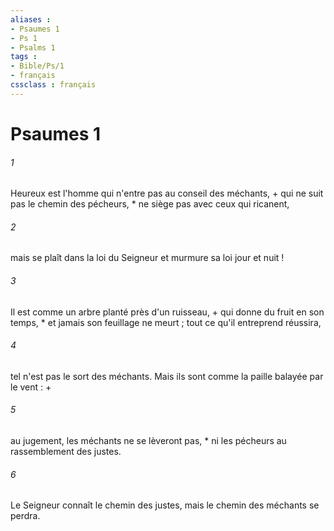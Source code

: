 ```yaml
---
aliases : 
- Psaumes 1
- Ps 1
- Psalms 1
tags : 
- Bible/Ps/1
- français
cssclass : français
---
```


# Psaumes 1

###### 1
Heureux est l'homme qui n'entre pas au conseil des méchants, + qui ne suit pas le chemin des pécheurs, * ne siège pas avec ceux qui ricanent,
###### 2
mais se plaît dans la loi du Seigneur et murmure sa loi jour et nuit !
###### 3
Il est comme un arbre planté près d'un ruisseau, + qui donne du fruit en son temps, * et jamais son feuillage ne meurt ; tout ce qu'il entreprend réussira,
###### 4
tel n'est pas le sort des méchants. Mais ils sont comme la paille balayée par le vent : +
###### 5
au jugement, les méchants ne se lèveront pas, * ni les pécheurs au rassemblement des justes.
###### 6
Le Seigneur connaît le chemin des justes, mais le chemin des méchants se perdra.
